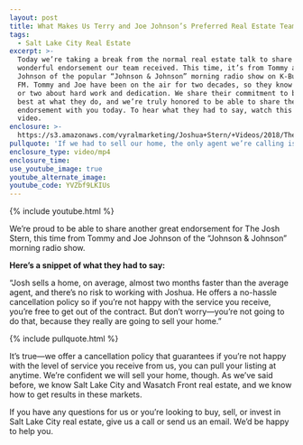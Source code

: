 ```yaml
---
layout: post
title: What Makes Us Terry and Joe Johnson’s Preferred Real Estate Team?
tags:
  - Salt Lake City Real Estate
excerpt: >-
  Today we’re taking a break from the normal real estate talk to share another
  wonderful endorsement our team received. This time, it’s from Tommy and Joe
  Johnson of the popular “Johnson & Johnson” morning radio show on K-Bull 93.3
  FM. Tommy and Joe have been on the air for two decades, so they know a thing
  or two about hard work and dedication. We share their commitment to being the
  best at what they do, and we’re truly honored to be able to share their
  endorsement with you today. To hear what they had to say, watch this short
  video.
enclosure: >-
  https://s3.amazonaws.com/vyralmarketing/Joshua+Stern/+Videos/2018/The+Stern+Team-+Johnson+%2526+Johnson+Endorsement.mp4
pullquote: 'If we had to sell our home, the only agent we’re calling is Joshua Stern.'
enclosure_type: video/mp4
enclosure_time:
use_youtube_image: true
youtube_alternate_image:
youtube_code: YVZbf9LKIUs
---
```


{% include youtube.html %}

We’re proud to be able to share another great endorsement for The Josh Stern, this time from Tommy and Joe Johnson of the “Johnson & Johnson” morning radio show.

**Here’s a snippet of what they had to say:**

“Josh sells a home, on average, almost two months faster than the average agent, and there’s no risk to working with Joshua. He offers a no-hassle cancellation policy so if you’re not happy with the service you receive, you’re free to get out of the contract. But don’t worry—you’re not going to do that, because they really are going to sell your home.”

{% include pullquote.html %}

It’s true—we offer a cancellation policy that guarantees if you’re not happy with the level of service you receive from us, you can pull your listing at anytime. We’re confident we will sell your home, though. As we’ve said before, we know Salt Lake City and Wasatch Front real estate, and we know how to get results in these markets.

If you have any questions for us or you’re looking to buy, sell, or invest in Salt Lake City real estate, give us a call or send us an email. We’d be happy to help you.
